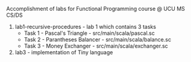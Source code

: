 Accomplishment of labs for Functional Programming course @ UCU MS CS/DS
1. lab1-recursive-procedures - lab 1 which contains 3 tasks
      * Task 1 - Pascal's Triangle - src/main/scala/pascal.sc  
      * Task 2 - Parantheses Balancer - src/main/scala/balance.sc  
      * Task 3 - Money Exchanger - src/main/scala/exchanger.sc  
3. lab3 - implementation of Tiny language
